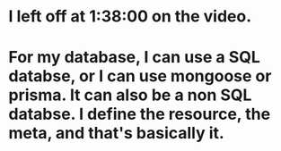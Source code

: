 # I left off at 1:38:00 on the video. 
# For my database, I can use a SQL databse, or I can use mongoose or prisma. It can also be a non SQL databse. I define the resource, the meta, and that's basically it. 